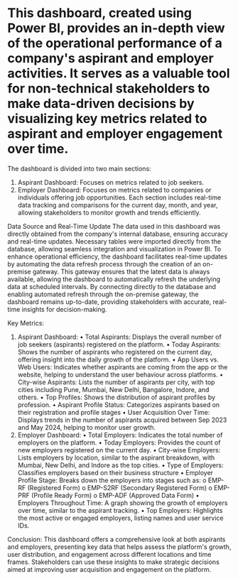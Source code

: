 # This dashboard, created using Power BI, provides an in-depth view of the operational performance of a company's aspirant and employer activities. It serves as a valuable tool for non-technical stakeholders to make data-driven decisions by visualizing key metrics related to aspirant and employer engagement over time.
The dashboard is divided into two main sections:
1.	Aspirant Dashboard: Focuses on metrics related to job seekers.
2.	Employer Dashboard: Focuses on metrics related to companies or individuals offering job opportunities.
Each section includes real-time data tracking and comparisons for the current day, month, and year, allowing stakeholders to monitor growth and trends efficiently.

Data Source and Real-Time Update
The data used in this dashboard was directly obtained from the company's internal database, ensuring accuracy and real-time updates. Necessary tables were imported directly from the database, allowing seamless integration and visualization in Power BI.
To enhance operational efficiency, the dashboard facilitates real-time updates by automating the data refresh process through the creation of an on-premise gateway. This gateway ensures that the latest data is always available, allowing the dashboard to automatically refresh the underlying data at scheduled intervals.
By connecting directly to the database and enabling automated refresh through the on-premise gateway, the dashboard remains up-to-date, providing stakeholders with accurate, real-time insights for decision-making.

Key Metrics:
1. Aspirant Dashboard:
•	Total Aspirants: Displays the overall number of job seekers (aspirants) registered on the platform.
•	Today Aspirants: Shows the number of aspirants who registered on the current day, offering insight into the daily growth of the platform.
•	App Users vs. Web Users: Indicates whether aspirants are coming from the app or the website, helping to understand the user behaviour across platforms.
•	City-wise Aspirants: Lists the number of aspirants per city, with top cities including Pune, Mumbai, New Delhi, Bangalore, Indore, and others.
•	Top Profiles: Shows the distribution of aspirant profiles by profession.
•	Aspirant Profile Status: Categorizes aspirants based on their registration and profile stages
•	User Acquisition Over Time: Displays trends in the number of aspirants acquired between Sep 2023 and May 2024, helping to monitor user growth.
2. Employer Dashboard:
•	Total Employers: Indicates the total number of employers on the platform.
•	Today Employers: Provides the count of new employers registered on the current day.
•	City-wise Employers: Lists employers by location, similar to the aspirant breakdown, with Mumbai, New Delhi, and Indore as the top cities.
•	Type of Employers: Classifies employers based on their business structure
•	Employer Profile Stage: Breaks down the employers into stages such as:
o	EMP-RF (Registered Form)
o	EMP-S2RF (Secondary Registered Form)
o	EMP-PRF (Profile Ready Form)
o	EMP-ADF (Approved Data Form)
•	Employers Throughout Time: A graph showing the growth of employers over time, similar to the aspirant tracking.
•	Top Employers: Highlights the most active or engaged employers, listing names and user service IDs.

Conclusion:
This dashboard offers a comprehensive look at both aspirants and employers, presenting key data that helps assess the platform's growth, user distribution, and engagement across different locations and time frames. Stakeholders can use these insights to make strategic decisions aimed at improving user acquisition and engagement on the platform.


